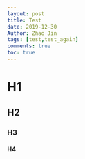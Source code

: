 ```yaml
---
layout: post
title: Test
date: 2019-12-30
Author: Zhao Jin
tags: [test,test_again]
comments: true
toc: true
---
```


# H1

## H2

### H3

#### H4
